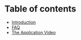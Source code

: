 # Table of contents

* [Introduction](README.md)
* [FAQ](faq.md)
* [The Application Video](video.md)

